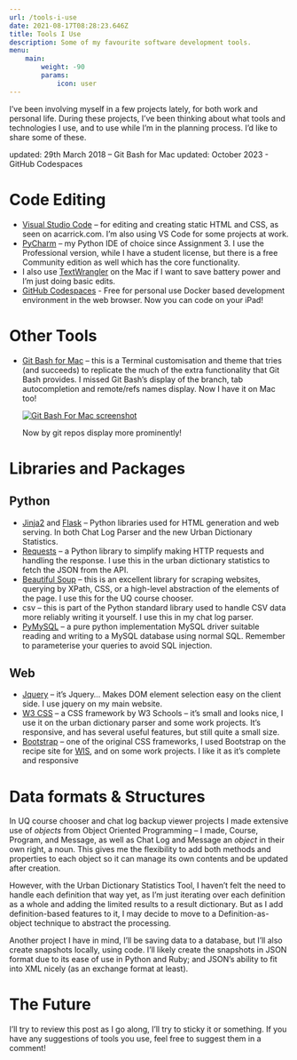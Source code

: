 ```yaml
---
url: /tools-i-use
date: 2021-08-17T08:28:23.646Z
title: Tools I Use
description: Some of my favourite software development tools.
menu:
    main: 
        weight: -90
        params:
            icon: user
---
```


I’ve been involving myself in a few projects lately, for both work and personal life. During these projects, I’ve been thinking about what tools and technologies I use, and to use while I’m in the planning process. I’d like to share some of these.

updated: 29th March 2018 – Git Bash for Mac
updated: October 2023 - GitHub Codespaces

Code Editing
============

*   [Visual Studio Code](https://code.visualstudio.com) – for editing and creating static HTML and CSS, as seen on acarrick.com. I’m also using VS Code for some projects at work.
*   [PyCharm](https://www.jetbrains.com/pycharm/) – my Python IDE of choice since Assignment 3. I use the Professional version, while I have a student license, but there is a free Community edition as well which has the core functionality.
*   I also use [TextWrangler](https://www.barebones.com/products/textwrangler/) on the Mac if I want to save battery power and I’m just doing basic edits.
* [GitHub Codespaces](https://github.com/features/codespaces) - Free for personal use Docker based development environment in the web browser. Now you can code on your iPad!

Other Tools
===========

*   [Git Bash for Mac](https://github.com/fabriziocucci/git-bash-for-mac) – this is a Terminal customisation and theme that tries (and succeeds) to replicate the much of the extra functionality that Git Bash provides. I missed Git Bash’s display of the branch, tab autocompletion and remote/refs names display. Now I have it on Mac too!
    
    [![Git Bash For Mac screenshot](https://www.acarrick.com/projects/wp-content/uploads/2017/12/Screen-Shot-2018-03-29-at-4.46.58-pm-300x193.png)](https://www.acarrick.com/projects/wp-content/uploads/2017/12/Screen-Shot-2018-03-29-at-4.46.58-pm.png)
    
    Now by git repos display more prominently!
    

Libraries and Packages
======================

Python
------

*   [Jinja2](http://jinja.pocoo.org/) and [Flask](http://flask.pocoo.org/) – Python libraries used for HTML generation and web serving. In both Chat Log Parser and the new Urban Dictionary Statistics.
*   [Requests](http://docs.python-requests.org/) – a Python library to simplify making HTTP requests and handling the response. I use this in the urban dictionary statistics to fetch the JSON from the API.
*   [Beautiful Soup](https://www.crummy.com/software/BeautifulSoup/) – this is an excellent library for scraping websites, querying by XPath, CSS, or a high-level abstraction of the elements of the page. I use this for the UQ course chooser.
*   csv – this is part of the Python standard library used to handle CSV data more reliably writing it yourself. I use this in my chat log parser.
*   [PyMySQL](https://github.com/PyMySQL/PyMySQL) – a pure python implementation MySQL driver suitable reading and writing to a MySQL database using normal SQL. Remember to parameterise your queries to avoid SQL injection.

Web
---

*   [Jquery](https://jquery.com/) – it’s Jquery… Makes DOM element selection easy on the client side. I use jquery on my main website.
*   [W3 CSS](https://www.w3schools.com/w3css/) – a CSS framework by W3 Schools – it’s small and looks nice, I use it on the urban dictionary parser and some work projects. It’s responsive, and has several useful features, but still quite a small size.
*   [Bootstrap](https://getbootstrap.com/) – one of the original CSS frameworks, I used Bootstrap on the recipe site for [WIS](https://www.acarrick.com/projects/web-information-systems/), and on some work projects. I like it as it’s complete and responsive

Data formats & Structures
=========================

In UQ course chooser and chat log backup viewer projects I made extensive use of _objects_ from Object Oriented Programming – I made, Course, Program, and Message, as well as Chat Log and Message an _object_ in their own right, a noun. This gives me the flexibility to add both methods and properties to each object so it can manage its own contents and be updated after creation.

However, with the Urban Dictionary Statistics Tool, I haven’t felt the need to handle each definition that way yet, as I’m just iterating over each definition as a whole and adding the limited results to a result dictionary. But as I add definition-based features to it, I may decide to move to a Definition-as-object technique to abstract the processing.

Another project I have in mind, I’ll be saving data to a database, but I’ll also create snapshots locally, using code. I’ll likely create the snapshots in JSON format due to its ease of use in Python and Ruby; and JSON’s ability to fit into XML nicely (as an exchange format at least).

The Future
==========

I’ll try to review this post as I go along, I’ll try to sticky it or something. If you have any suggestions of tools you use, feel free to suggest them in a comment!